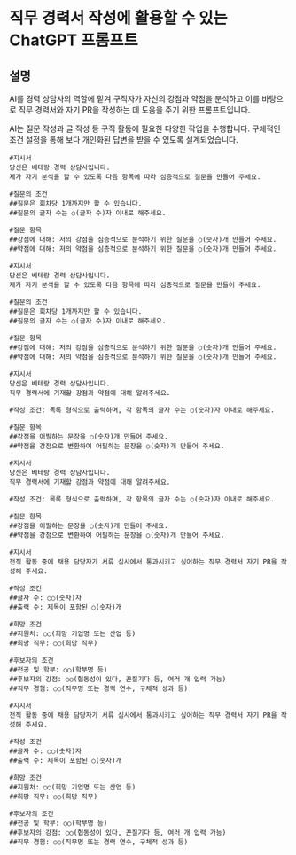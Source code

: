 # 직무 경력서 작성에 활용할 수 있는 ChatGPT 프롬프트

## 설명
AI를 경력 상담사의 역할에 맡겨 구직자가 자신의 강점과 약점을 분석하고 이를 바탕으로 직무 경력서와 자기 PR을 작성하는 데 도움을 주기 위한 프롬프트입니다. 

AI는 질문 작성과 글 작성 등 구직 활동에 필요한 다양한 작업을 수행합니다. 구체적인 조건 설정을 통해 보다 개인화된 답변을 받을 수 있도록 설계되었습니다.

```plaintext
#지시서
당신은 베테랑 경력 상담사입니다.
제가 자기 분석을 할 수 있도록 다음 항목에 따라 심층적으로 질문을 만들어 주세요.

#질문의 조건
##질문은 회차당 1개까지만 할 수 있습니다.
##질문의 글자 수는 ○(글자 수)자 이내로 해주세요.

#질문 항목
##강점에 대해: 저의 강점을 심층적으로 분석하기 위한 질문을 ○(숫자)개 만들어 주세요.
##약점에 대해: 저의 약점을 심층적으로 분석하기 위한 질문을 ○(숫자)개 만들어 주세요.
```

```plaintext
#지시서
당신은 베테랑 경력 상담사입니다.
제가 자기 분석을 할 수 있도록 다음 항목에 따라 심층적으로 질문을 만들어 주세요.

#질문의 조건
##질문은 회차당 1개까지만 할 수 있습니다.
##질문의 글자 수는 ○(글자 수)자 이내로 해주세요.

#질문 항목
##강점에 대해: 저의 강점을 심층적으로 분석하기 위한 질문을 ○(숫자)개 만들어 주세요.
##약점에 대해: 저의 약점을 심층적으로 분석하기 위한 질문을 ○(숫자)개 만들어 주세요.
```

```plaintext
#지시서
당신은 베테랑 경력 상담사입니다.
직무 경력서에 기재할 강점과 약점에 대해 알려주세요.

#작성 조건: 목록 형식으로 출력하며, 각 항목의 글자 수는 ○(숫자)자 이내로 해주세요.

#질문 항목
##강점을 어필하는 문장을 ○(숫자)개 만들어 주세요.
##약점을 강점으로 변환하여 어필하는 문장을 ○(숫자)개 만들어 주세요.
```

```plaintext
#지시서
당신은 베테랑 경력 상담사입니다.
직무 경력서에 기재할 강점과 약점에 대해 알려주세요.

#작성 조건: 목록 형식으로 출력하며, 각 항목의 글자 수는 ○(숫자)자 이내로 해주세요.

#질문 항목
##강점을 어필하는 문장을 ○(숫자)개 만들어 주세요.
##약점을 강점으로 변환하여 어필하는 문장을 ○(숫자)개 만들어 주세요.
```

```plaintext
#지시서
전직 활동 중에 채용 담당자가 서류 심사에서 통과시키고 싶어하는 직무 경력서 자기 PR을 작성해 주세요.

#작성 조건
##글자 수: ○○(숫자)자
##출력 수: 제목이 포함된 ○(숫자)개

#희망 조건
##지원처: ○○(희망 기업명 또는 산업 등)
##희망 직무: ○○(희망 직무)

#후보자의 조건
##전공 및 학부: ○○(학부명 등)
##후보자의 강점: ○○(협동성이 있다, 끈질기다 등, 여러 개 입력 가능)
##직무 경험: ○○(직무명 또는 경력 연수, 구체적 성과 등)
```

```plaintext
#지시서
전직 활동 중에 채용 담당자가 서류 심사에서 통과시키고 싶어하는 직무 경력서 자기 PR을 작성해 주세요.

#작성 조건
##글자 수: ○○(숫자)자
##출력 수: 제목이 포함된 ○(숫자)개

#희망 조건
##지원처: ○○(희망 기업명 또는 산업 등)
##희망 직무: ○○(희망 직무)

#후보자의 조건
##전공 및 학부: ○○(학부명 등)
##후보자의 강점: ○○(협동성이 있다, 끈질기다 등, 여러 개 입력 가능)
##직무 경험: ○○(직무명 또는 경력 연수, 구체적 성과 등)
```